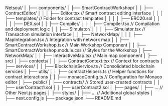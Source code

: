 Netsoul/
│
├── components/
│   ├── SmartContractWorkshop/
│   │   ├── ContractEditor/
│   │   │   ├── Editor.tsx                       // Smart contract editing interface
│   │   │   ├── templates/                       // Folder for contract templates
│   │   │   │   ├── ERC20.sol
│   │   │   │   ├── DEX.sol
│   │   ├── Compiler/
│   │   │   ├── Compiler.tsx                     // Compilation and deployment logic
│   │   ├── Simulator/
│   │   │   ├── Simulator.tsx                    // Transaction simulation interface
│   │   ├── NetworkMap/
│   │   │   ├── MapIntegration.tsx               // Integration with network map
│   │   ├── SmartContractWorkshop.tsx            // Main Workshop Component
│   │   ├── SmartContractWorkshop.module.css     // Styles for the Workshop
│   ├── NetworkMap/
│   │   ├── InteractiveMap.tsx                   // Main map component
│
├── src/
│   ├── contexts/
│   │   ├── ContractContext.tsx                  // Context for contracts
│   ├── services/
│   │   ├── BlockchainService.ts                 // Consolidated blockchain services
│   ├── utils/
│   │   ├── contractHelpers.ts                   // Helper functions for contract interactions
│   │   ├── monacoConfig.ts                      // Configuration for Monaco editor
│
├── public/
│   ├── contracts/                               // Stored user-created contracts
│   │   ├── userContract1.sol
│   │   ├── userContract2.sol
│
├── pages/
│   ├── ...                                      // Other Next.js pages
│
├── styles/
│   ├── ...                                      // Additional global styles
│
├── next.config.js
├── package.json
└── README.md

